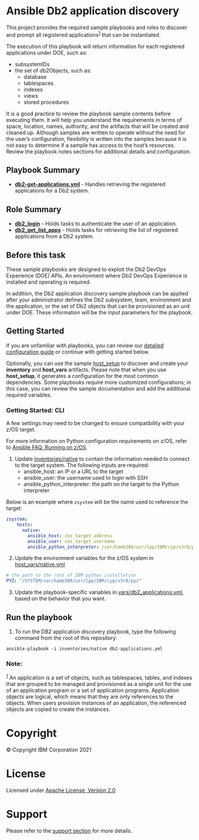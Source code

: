 # Ansible Db2 application discovery

This project provides the required sample playbooks and roles to discover and prompt all registered applications<sup>[1](#footnote1)</sup> that can be instantiated.

The execution of this playbook will return information for each registered applications under DOE, such as:
- subsystemIDs
- the set of db2Objects, such as:
  - database
  - tablespaces
  - indexes
  - views
  - stored procedures

It is a good practice to review the playbook sample contents before executing them. It will help you understand the requirements in terms of space, location, names, authority, and the artifacts that will be created and cleaned up. Although samples are written to operate without the need for the user’s configuration, flexibility is written into the samples because it is not easy to determine if a sample has access to the host’s resources. Review the playbook notes sections for additional details and configuration.

## Playbook Summary

- [**db2-get-applications.yml**](db2-get-applications.yml) - Handles retrieving the registered applications for a Db2 system.

## Role Summary

- [**db2_login**](roles/db2_login/README.md) - Holds tasks to authenticate the user of an application.
- [**db2_get_list_apps**](roles/db2_get_list_apps/README.md) - Holds tasks for retrieving the list of registered applications from a Db2 system.

## Before this task

These sample playbooks are designed to exploit the Db2 DevOps Experience (DOE) APIs. An environment where Db2 DevOps Experience is installed and operating is required.

In addition, the Db2 application discovery sample playbook can be applied after your administrator defines the Db2 subsystem, team, environment and the application, or the set of Db2 objects that can be provisioned as an unit under DOE. These information will be the input parameters for the playbook.

## Getting Started

If you are unfamiliar with playbooks, you can review our
[detailed configuration guide](https://github.com/IBM/z_ansible_collections_samples/blob/master/docs/share/configuration_guide.md) or
continue with getting started below.

Optionally, you can use the sample
[host_setup](https://github.com/IBM/z_ansible_collections_samples/blob/master/zos_administration/host_setup/README.md)
to discover and create your **inventory** and **host_vars** artifacts. Please
note that when you use **host_setup**, it generates a configuration
for the most common dependencies. Some playbooks require more customized
configurations; in this case, you can review the sample documentation and
add the additional required variables.

### Getting Started: CLI

A few settings may need to be changed to ensure compatibility with your z/OS target.

For more information on Python configuration requirements on z/OS, refer to [Ansible FAQ: Running on z/OS](https://docs.ansible.com/ansible/latest/reference_appendices/faq.html).


1. Update [inventories/native](inventories/native) to contain the information needed to connect to the target system. The following inputs are required:
     * ansible_host: an IP or a URL to the target
     * ansible_user: the username used to login with SSH
     * ansible_python_interpreter: the path on the target to the Python interpreter

 Below is an example where `zsystem` will be the name used to reference the target:

  ```yaml
  zsystem:
      hosts:
        native:
          ansible_host: zos_target_address
          ansible_user: zos_target_username
          ansible_python_interpreter: /var/hamb380/usr/lpp/IBM/cyp/v3r8/pyz/bin/python3.8
  ```

2. Update the environment variables for the z/OS system in [host_vars/native.yml](host_vars/native.yml)

  ```yaml
  # the path to the root of IBM python installation
  PYZ: "/SYSTEM/var/hamb380/usr/lpp/IBM/cyp/v3r8/pyz"

  ```

3. Update the playbook-specific variables in [vars/db2_applications.yml](vars/db2_applications.yml), based on the behavior that you want.


## Run the playbook

1. To run the DB2 application discovery playbook, type the following command from the root of this repository:

  `ansible-playbook -i inventories/native db2-applications.yml`

### Note: 
<sup>[1](#footnote1)</sup> An application is a set of objects, such as tablespaces, tables, and indexes that are grouped to be managed and provisioned as a single unit for the use of an application program or a set of application programs. Application objects are logical, which means that they are only references to the objects. When users provision instances of an application, the referenced objects are copied to create the instances.

# Copyright

© Copyright IBM Corporation 2021

# License

Licensed under [Apache License,
Version 2.0](https://opensource.org/licenses/Apache-2.0)

# Support

Please refer to the [support section](https://github.com/IBM/z_ansible_collections_samples/blob/master/README.md#support) for more
details.

